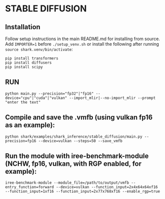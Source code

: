# STABLE DIFFUSION

## Installation

Follow setup instructions in the main README.md for installing from source. Add `IMPORTER=1` before `./setup_venv.sh` or install the following after running `source shark.venv/bin/activate`:
```shell
pip install transformers
pip install diffusers
pip install scipy
```

## RUN

```shell
python main.py --precision="fp32"|"fp16" --device="cpu"|"cuda"|"vulkan" --import_mlir|--no-import_mlir --prompt "enter the text" 

```

## Compile and save the .vmfb (using vulkan fp16 as an example):

```shell
python shark/examples/shark_inference/stable_diffusion/main.py --precision=fp16 --device=vulkan --steps=50 --save_vmfb
```

## Run the module with iree-benchmark-module (NCHW, fp16, vulkan, with RGP enabled, for example):

```shell
iree-benchmark-module --module_file=/path/to/output/vmfb --entry_function=forward --device=vulkan --function_input=2x4x64x64xf16 --function_input=1xf16 --function_input=2x77x768xf16 --enable_rgp=true
```
